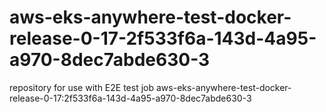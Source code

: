 # aws-eks-anywhere-test-docker-release-0-17-2f533f6a-143d-4a95-a970-8dec7abde630-3
repository for use with E2E test job aws-eks-anywhere-test-docker-release-0-17:2f533f6a-143d-4a95-a970-8dec7abde630-3
